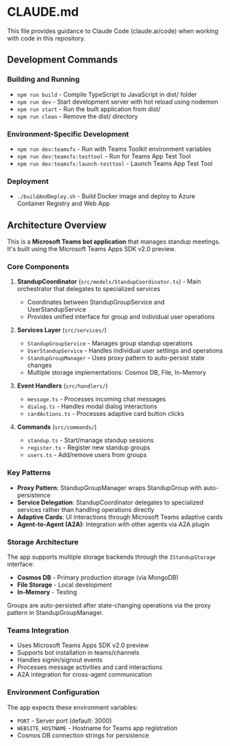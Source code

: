 # CLAUDE.md

This file provides guidance to Claude Code (claude.ai/code) when working with code in this repository.

## Development Commands

### Building and Running
- `npm run build` - Compile TypeScript to JavaScript in dist/ folder
- `npm run dev` - Start development server with hot reload using nodemon
- `npm run start` - Run the built application from dist/
- `npm run clean` - Remove the dist/ directory

### Environment-Specific Development
- `npm run dev:teamsfx` - Run with Teams Toolkit environment variables
- `npm run dev:teamsfx:testtool` - Run for Teams App Test Tool
- `npm run dev:teamsfx:launch-testtool` - Launch Teams App Test Tool

### Deployment
- `./buildAndDeploy.sh` - Build Docker image and deploy to Azure Container Registry and Web App

## Architecture Overview

This is a **Microsoft Teams bot application** that manages standup meetings. It's built using the Microsoft Teams Apps SDK v2.0 preview.

### Core Components

1. **StandupCoordinator** (`src/models/StandupCoordinator.ts`) - Main orchestrator that delegates to specialized services
   - Coordinates between StandupGroupService and UserStandupService
   - Provides unified interface for group and individual user operations

2. **Services Layer** (`src/services/`)
   - `StandupGroupService` - Manages group standup operations
   - `UserStandupService` - Handles individual user settings and operations
   - `StandupGroupManager` - Uses proxy pattern to auto-persist state changes
   - Multiple storage implementations: Cosmos DB, File, In-Memory

3. **Event Handlers** (`src/handlers/`)
   - `message.ts` - Processes incoming chat messages
   - `dialog.ts` - Handles modal dialog interactions
   - `cardActions.ts` - Processes adaptive card button clicks

4. **Commands** (`src/commands/`)
   - `standup.ts` - Start/manage standup sessions
   - `register.ts` - Register new standup groups
   - `users.ts` - Add/remove users from groups

### Key Patterns

- **Proxy Pattern**: StandupGroupManager wraps StandupGroup with auto-persistence
- **Service Delegation**: StandupCoordinator delegates to specialized services rather than handling operations directly
- **Adaptive Cards**: UI interactions through Microsoft Teams adaptive cards
- **Agent-to-Agent (A2A)**: Integration with other agents via A2A plugin

### Storage Architecture

The app supports multiple storage backends through the `IStandupStorage` interface:
- **Cosmos DB** - Primary production storage (via MongoDB)
- **File Storage** - Local development
- **In-Memory** - Testing

Groups are auto-persisted after state-changing operations via the proxy pattern in StandupGroupManager.

### Teams Integration

- Uses Microsoft Teams Apps SDK v2.0 preview
- Supports bot installation in teams/channels
- Handles signin/signout events
- Processes message activities and card interactions
- A2A integration for cross-agent communication

### Environment Configuration

The app expects these environment variables:
- `PORT` - Server port (default: 3000)
- `WEBSITE_HOSTNAME` - Hostname for Teams app registration
- Cosmos DB connection strings for persistence